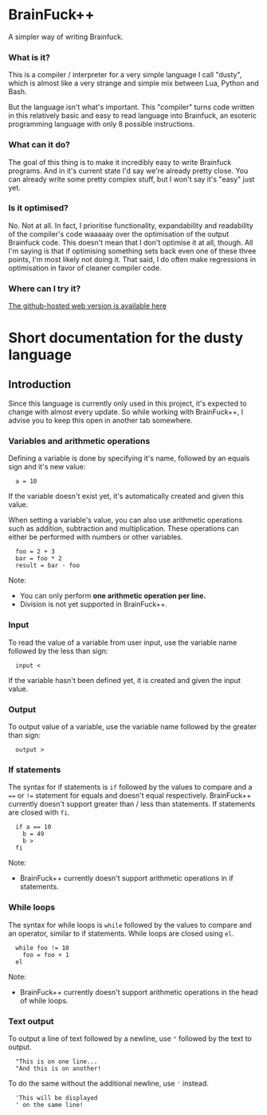 # BrainFuck++
A simpler way of writing Brainfuck.

### What is it?
This is a compiler / interpreter for a very simple language I call "dusty", which is almost like a very strange and simple mix between Lua, Python and Bash.

But the language isn't what's important. This "compiler" turns code written in this relatively basic and easy to read language into Brainfuck, an esoteric programming language with only 8 possible instructions.

### What can it do?
The goal of this thing is to make it incredibly easy to write Brainfuck programs. And in it's current state I'd say we're already pretty close. You can already write some pretty complex stuff, but I won't say it's "easy" just yet.

### Is it optimised?
No. Not at all. In fact, I prioritise functionality, expandability and readability of the compiler's code waaaaay over the optimisation of the output Brainfuck code. This doesn't mean that I don't optimise it at all, though. All I'm saying is that if optimising something sets back even one of these three points, I'm most likely not doing it. That said, I do often make regressions in optimisation in favor of cleaner compiler code.

### Where can I try it?

[The github-hosted web version is available here](https://p2r3.github.io/brainfuckplusplus)

# Short documentation for the dusty language

## Introduction
Since this language is currently only used in this project, it's expected to change with almost every update. So while working with BrainFuck++, I advise you to keep this open in another tab somewhere.

### Variables and arithmetic operations
Defining a variable is done by specifying it's name, followed by an equals sign and it's new value:
```
  a = 10
```
If the variable doesn't exist yet, it's automatically created and given this value.

When setting a variable's value, you can also use arithmetic operations such as addition, subtraction and multiplication. These operations can either be performed with numbers or other variables.

```
  foo = 2 + 3
  bar = foo * 2
  result = bar - foo
```

Note:
* You can only perform **one arithmetic operation per line.**
* Division is not yet supported in BrainFuck++.

### Input
To read the value of a variable from user input, use the variable name followed by the less than sign:
```
  input <
```
If the variable hasn't been defined yet, it is created and given the input value.

### Output
To output value of a variable, use the variable name followed by the greater than sign:
```
  output >
```

### If statements
The syntax for if statements is `if` followed by the values to compare and a `==` or `!=` statement for equals and doesn't equal respectively. BrainFuck++ currently doesn't support greater than / less than statements. If statements are closed with `fi`.
```
  if a == 10
    b = 49
    b >
  fi
```

Note:
* BrainFuck++ currently doesn't support arithmetic operations in if statements.

### While loops
The syntax for while loops is `while` followed by the values to compare and an operator, similar to if statements. While loops are closed using `el`.
```
  while foo != 10
    foo = foo + 1
  el
```

Note:
* BrainFuck++ currently doesn't support arithmetic operations in the head of while loops.

### Text output
To output a line of text followed by a newline, use `"` followed by the text to output.
```
  "This is on one line...
  "And this is on another!
```

To do the same without the additional newline, use `'` instead.
```
  'This will be displayed
  ' on the same line!
```
